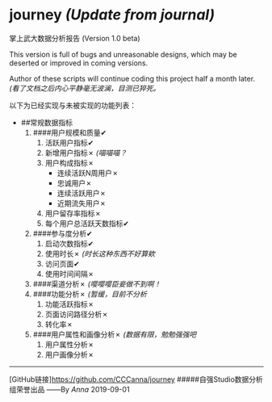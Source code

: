 # journey *(Update from journal)*
掌上武大数据分析报告
(Version 1.0 beta)

This version is full of bugs and unreasonable designs, which may be deserted or improved in coming versions.

Author of these scripts will continue coding this project half a month later. 
*(看了文档之后内心平静毫无波澜，目测已猝死。*

以下为已经实现与未被实现的功能列表：

- ##常规数据指标
    1. ####用户规模和质量✔
        1. 活跃用户指标✔
        2. 新增用户指标✗ *(喵喵喵？*
        3. 用户构成指标✗
            - 连续活跃N周用户✗
            - 忠诚用户✗
            - 连续活跃用户✗
            - 近期流失用户✗
        4. 用户留存率指标✗
        5. 每个用户总活跃天数指标✔
    2. ####参与度分析✔
        1. 启动次数指标✔
        2. 使用时长✗ *(时长这种东西不好算欸*
        3. 访问页面✔
        4. 使用时间间隔✗
    3. ####渠道分析✗ *(嘤嘤嘤臣妾做不到啊！*
    4. ####功能分析✗ *(暂缓，目前不分析*
        1. 功能活跃指标✗
        2. 页面访问路径分析✗
        3. 转化率✗
    5. ####用户属性和画像分析✗ *(数据有限，勉勉强强吧*
        1. 用户属性分析✗
        2. 用户画像分析✗
****

[GitHub链接]https://github.com/CCCanna/journey
#####自强Studio数据分析组荣誉出品
——By *Anna* 2019-09-01
